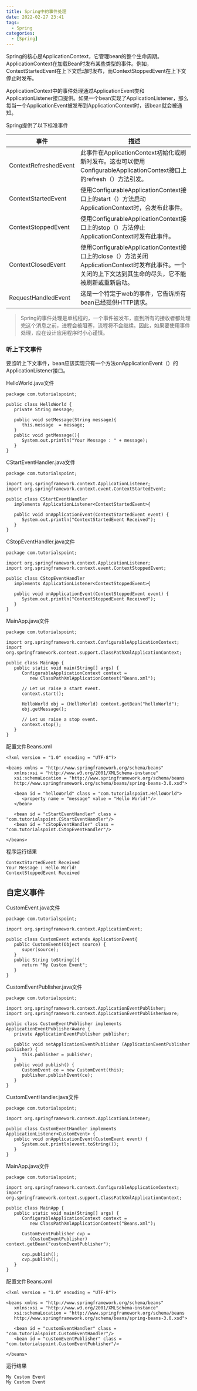 ```yaml
---
title: Spring中的事件处理
date: 2022-02-27 23:41
tags: 
  - Spring
categories:
  - [Spring]
---
```


Spring的核心是ApplicationContext，它管理bean的整个生命周期。ApplicationContext在加载Bean时发布某些类型的事件。例如，ContextStartedEvent在上下文启动时发布，而ContextStoppedEvent在上下文停止时发布。

ApplicationContext中的事件处理通过ApplicationEvent类和ApplicationListener接口提供。如果一个bean实现了ApplicationListener，那么每当一个ApplicationEvent被发布到ApplicationContext时，该bean就会被通知。

Spring提供了以下标准事件

事件 | 描述
---|---
ContextRefreshedEvent | 此事件在ApplicationContext初始化或刷新时发布。这也可以使用ConfigurableApplicationContext接口上的refresh（）方法引发。
ContextStartedEvent | 使用ConfigurableApplicationContext接口上的start（）方法启动ApplicationContext时，会发布此事件。
ContextStoppedEvent | 使用ConfigurableApplicationContext接口上的stop（）方法停止ApplicationContext时发布此事件。
ContextClosedEvent | 使用ConfigurableApplicationContext接口上的close（）方法关闭ApplicationContext时发布此事件。一个关闭的上下文达到其生命的尽头，它不能被刷新或重新启动。
RequestHandledEvent | 这是一个特定于web的事件，它告诉所有bean已经提供HTTP请求。

>Spring的事件处理是单线程的，一个事件被发布，直到所有的接收者都处理完这个消息之前，进程会被阻塞，流程将不会继续。因此，如果要使用事件处理，应在设计应用程序时小心谨慎。

### 听上下文事件
要监听上下文事件，bean应该实现只有一个方法onApplicationEvent（）的ApplicationListener接口。

HelloWorld.java文件
```
package com.tutorialspoint;

public class HelloWorld {
   private String message;

   public void setMessage(String message){
      this.message  = message;
   }
   public void getMessage(){
      System.out.println("Your Message : " + message);
   }
}
```
CStartEventHandler.java文件
```
package com.tutorialspoint;

import org.springframework.context.ApplicationListener;
import org.springframework.context.event.ContextStartedEvent;

public class CStartEventHandler 
   implements ApplicationListener<ContextStartedEvent>{

   public void onApplicationEvent(ContextStartedEvent event) {
      System.out.println("ContextStartedEvent Received");
   }
}
```
CStopEventHandler.java文件
```
package com.tutorialspoint;

import org.springframework.context.ApplicationListener;
import org.springframework.context.event.ContextStoppedEvent;

public class CStopEventHandler 
   implements ApplicationListener<ContextStoppedEvent>{

   public void onApplicationEvent(ContextStoppedEvent event) {
      System.out.println("ContextStoppedEvent Received");
   }
}
```
MainApp.java文件
```
package com.tutorialspoint;

import org.springframework.context.ConfigurableApplicationContext;
import org.springframework.context.support.ClassPathXmlApplicationContext;

public class MainApp {
   public static void main(String[] args) {
      ConfigurableApplicationContext context = 
         new ClassPathXmlApplicationContext("Beans.xml");

      // Let us raise a start event.
      context.start();
	  
      HelloWorld obj = (HelloWorld) context.getBean("helloWorld");
      obj.getMessage();

      // Let us raise a stop event.
      context.stop();
   }
}
```
配置文件Beans.xml
```
<?xml version = "1.0" encoding = "UTF-8"?>

<beans xmlns = "http://www.springframework.org/schema/beans"
   xmlns:xsi = "http://www.w3.org/2001/XMLSchema-instance"
   xsi:schemaLocation = "http://www.springframework.org/schema/beans
   http://www.springframework.org/schema/beans/spring-beans-3.0.xsd">

   <bean id = "helloWorld" class = "com.tutorialspoint.HelloWorld">
      <property name = "message" value = "Hello World!"/>
   </bean>

   <bean id = "cStartEventHandler" class = "com.tutorialspoint.CStartEventHandler"/>
   <bean id = "cStopEventHandler" class = "com.tutorialspoint.CStopEventHandler"/>

</beans>
```
程序运行结果
```
ContextStartedEvent Received
Your Message : Hello World!
ContextStoppedEvent Received
```

## 自定义事件
CustomEvent.java文件
```
package com.tutorialspoint;

import org.springframework.context.ApplicationEvent;

public class CustomEvent extends ApplicationEvent{
   public CustomEvent(Object source) {
      super(source);
   }
   public String toString(){
      return "My Custom Event";
   }
}
```
CustomEventPublisher.java文件
```
package com.tutorialspoint;

import org.springframework.context.ApplicationEventPublisher;
import org.springframework.context.ApplicationEventPublisherAware;

public class CustomEventPublisher implements ApplicationEventPublisherAware {
   private ApplicationEventPublisher publisher;
   
   public void setApplicationEventPublisher (ApplicationEventPublisher publisher) {
      this.publisher = publisher;
   }
   public void publish() {
      CustomEvent ce = new CustomEvent(this);
      publisher.publishEvent(ce);
   }
}
```
CustomEventHandler.java文件
```
package com.tutorialspoint;

import org.springframework.context.ApplicationListener;

public class CustomEventHandler implements ApplicationListener<CustomEvent> {
   public void onApplicationEvent(CustomEvent event) {
      System.out.println(event.toString());
   }
}
```
MainApp.java文件
```
package com.tutorialspoint;

import org.springframework.context.ConfigurableApplicationContext;
import org.springframework.context.support.ClassPathXmlApplicationContext;

public class MainApp {
   public static void main(String[] args) {
      ConfigurableApplicationContext context = 
         new ClassPathXmlApplicationContext("Beans.xml");
	  
      CustomEventPublisher cvp = 
         (CustomEventPublisher) context.getBean("customEventPublisher");
      
      cvp.publish();  
      cvp.publish();
   }
}
```
配置文件Beans.xml
```
<?xml version = "1.0" encoding = "UTF-8"?>

<beans xmlns = "http://www.springframework.org/schema/beans"
   xmlns:xsi = "http://www.w3.org/2001/XMLSchema-instance"
   xsi:schemaLocation = "http://www.springframework.org/schema/beans
   http://www.springframework.org/schema/beans/spring-beans-3.0.xsd">

   <bean id = "customEventHandler" class = "com.tutorialspoint.CustomEventHandler"/>
   <bean id = "customEventPublisher" class = "com.tutorialspoint.CustomEventPublisher"/>

</beans>
```
运行结果
```
My Custom Event
My Custom Event
```



